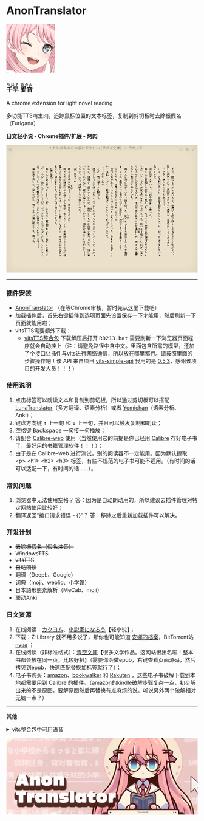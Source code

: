 # **AnonTranslator**
![tips](https://raw.githubusercontent.com/raindrop213/AnonTranslator/main/img/icon128.png)
<h3>
<ruby>千早<rt>ちはや</rt></ruby>
<ruby>愛音<rt>あのん</rt></ruby>
</h3>
A chrome extension for light novel reading

多功能TTS啃生肉，追踪鼠标位置的文本标签，复制到剪切板时去除振假名（Furigana）

**日文轻小说 - Chrome插件/扩展 - 烤肉**

![tips](https://raw.githubusercontent.com/raindrop213/AnonTranslator/main/img/preview2.gif)

---

### **插件安装**
- [AnonTranslator](https://github.com/raindrop213/AnonTranslator/releases/tag/%E6%AD%A3%E5%BC%8F%E7%89%88) （在等Chrome审核，暂时先从这里下载吧）
- 加载插件后，首先右键插件到选项页面先设置保存一下才能用，然后刷新一下页面就能用啦；
- vitsTTS需要额外下载：
  - [vitsTTS整合包](https://github.com/raindrop213/AnonTranslator/releases/tag/%E6%AD%A3%E5%BC%8F%E7%89%88) 下载解压后打开 <kbd>RD213.bat</kbd> 需要刷新一下浏览器页面程序就会自动挂上（注：请避免路径中含中文。里面包含所需的模型，还加了个接口让插件与vits进行网络通信，所以放在哪里都行。请按照里面的步骤操作吧！该 API 来自项目 [vits-simple-api](https://github.com/Artrajz/vits-simple-api) 我用的是 [0.5.3](https://github.com/Artrajz/vits-simple-api/releases/tag/0.5.3)，感谢该项目的开发人员！！！）


### **使用说明**
1. 点击标签可以朗读文本和复制到剪切板，所以通过剪切板可以搭配 [LunaTranslator](https://github.com/HIllya51/LunaTranslator)（多方翻译、语素分析）或者 [Yomichan](https://chromewebstore.google.com/detail/yomichan/ogmnaimimemjmbakcfefmnahgdfhfami)（语素分析、Anki）；
2. 键盘方向键 <kbd>↑</kbd> 上一句 和 <kbd>↓</kbd> 上一句，并且可以触发复制和朗读；
3. 空格键 <kbd>Backspace</kbd> 一句接一句播放；
4. 请配合 [Calibre-web](https://github.com/janeczku/calibre-web) 使用（当然使用它的前提是你已经用 [Calibre](https://calibre-ebook.com/) 存好电子书了，最好用的书籍管理软件！！！）；
5. 由于是在 Calibre-web 进行测试，别的阅读器不一定能用。因为默认提取  \<p\> \<h1\> \<h2\> \<h3\> 标签，有些不规范的电子书可能不适用。（有时间的话可以适配一下，有时间的话......）。

### **常见问题**
1. 浏览器中无法使用空格？ 答：因为是自动朗动用的，所以建议去插件管理对特定网站使用比较好；
2. 翻译返回“接口请求错误 - {}”？ 答：移除之后重新加载插件可以解决。

### **开发计划**
- ~~去除振假名（假名注音）~~
- ~~WindowsTTS~~
- ~~vitsTTS~~
- ~~自动朗读~~
- 翻译（~~DeepL~~、Google）
- 词典（moji、weblio、小学馆）
- 日本語形態素解析（MeCab、moji）
- 联动Anki


### **日文资源**
1. 在线阅读：[カクヨム](https://kakuyomu.jp/)、[小説家になろう](https://syosetu.com/)【轻小说】；
2. 下载：Z-Library 就不用多说了，那你也可能知道 [安娜的档案](https://zh.annas-archive.gs/)，BitTorrent站 [nyaa](https://nyaa.si/) ；
3. 在线阅读（非标准格式）：[青空文庫](https://www.aozora.gr.jp/)【很多文学作品。这网站很出名啦！整本书都会放在同一页，比较好扒】（需要你会做epub，右键查看页面源码，然后拷贝到epub，快速匹配替换加标签就行了）；
4. 电子书购买：[amazon](https://www.amazon.co.jp/kindle-dbs/storefront)、[bookwalker](https://bookwalker.jp/) 和 [Rakuten](https://books.rakuten.co.jp/e-book/) ，这些电子书破解下载到本地都需要用到 Calibre 的插件。（amazon的kindle破解步骤复杂一点，初步解出来的不是原图，要解原图然后再替换有点麻烦的说。听说另外两个破解相对无脑一点？）

---

**其他**

<details>
  <summary>vits整合包中可用语音</summary>
[0] zh/ja 特别周;
[1] zh/ja 无声铃鹿;
[2] zh/ja 东海帝皇（帝宝，帝王）;
[3] zh/ja 丸善斯基;
[4] zh/ja 富士奇迹;
[5] zh/ja 小栗帽;
[6] zh/ja 黄金船;
[7] zh/ja 伏特加;
[8] zh/ja 大和赤骥;
[9] zh/ja 大树快车;
[10] zh/ja 草上飞;
[11] zh/ja 菱亚马逊;
[12] zh/ja 目白麦昆;
[13] zh/ja 神鹰;
[14] zh/ja 好歌剧;
[15] zh/ja 成田白仁;
[16] zh/ja 鲁道夫象征（皇帝）;
[17] zh/ja 气槽;
[18] zh/ja 爱丽数码;
[19] zh/ja 星云天空;
[20] zh/ja 玉藻十字;
[21] zh/ja 美妙姿势;
[22] zh/ja 琵琶晨光;
[23] zh/ja 摩耶重炮;
[24] zh/ja 曼城茶座;
[25] zh/ja 美浦波旁;
[26] zh/ja 目白赖恩;
[27] zh/ja 菱曙;
[28] zh/ja 雪中美人;
[29] zh/ja 米浴;
[30] zh/ja 艾尼斯风神;
[31] zh/ja 爱丽速子（爱丽快子）;
[32] zh/ja 爱慕织姬;
[33] zh/ja 稻荷一;
[34] zh/ja 胜利奖券;
[35] zh/ja 空中神宫;
[36] zh/ja 荣进闪耀;
[37] zh/ja 真机伶;
[38] zh/ja 川上公主;
[39] zh/ja 黄金城（黄金城市）;
[40] zh/ja 樱花进王;
[41] zh/ja 采珠;
[42] zh/ja 新光风;
[43] zh/ja 东商变革;
[44] zh/ja 超级小海湾;
[45] zh/ja 醒目飞鹰（寄寄子）;
[46] zh/ja 荒漠英雄;
[47] zh/ja 东瀛佐敦;
[48] zh/ja 中山庆典;
[49] zh/ja 成田大进;
[50] zh/ja 西野花;
[51] zh/ja 春丽（乌拉拉）;
[52] zh/ja 青竹回忆;
[53] zh/ja 微光飞驹;
[54] zh/ja 美丽周日;
[55] zh/ja 待兼福来;
[56] zh/ja mr cb（cb先生）;
[57] zh/ja 名将怒涛（名将户仁）;
[58] zh/ja 目白多伯;
[59] zh/ja 优秀素质;
[60] zh/ja 帝王光辉;
[61] zh/ja 待兼诗歌剧;
[62] zh/ja 生野狄杜斯;
[63] zh/ja 目白善信;
[64] zh/ja 大拓太阳神;
[65] zh/ja 双涡轮（两立直，两喷射，二锅头，逆喷射）;
[66] zh/ja 里见光钻（萨托诺金刚石）;
[67] zh/ja 北部玄驹;
[68] zh/ja 樱花千代王;
[69] zh/ja 天狼星象征;
[70] zh/ja 目白阿尔丹;
[71] zh/ja 八重无敌;
[72] zh/ja 鹤丸刚志;
[73] zh/ja 目白光明;
[74] zh/ja 成田拜仁（成田路）;
[75] zh/ja 也文摄辉;
[76] zh/ja 小林历奇;
[77] zh/ja 北港火山;
[78] zh/ja 奇锐骏;
[79] zh/ja 苦涩糖霜;
[80] zh/ja 小小蚕茧;
[81] zh/ja 骏川手纲（绿帽恶魔）;
[82] zh/ja 秋川弥生（小小理事长）;
[83] zh/ja 乙名史悦子（乙名记者）;
[84] zh/ja 桐生院葵;
[85] zh/ja 安心泽刺刺美;
[86] zh/ja 樫本理子;
[87] zh/ja 神里绫华（龟龟）;
[88] zh/ja 琴;
[89] zh/ja 空（空哥）;
[90] zh/ja 丽莎;
[91] zh/ja 荧（荧妹）;
[92] zh/ja 芭芭拉;
[93] zh/ja 凯亚;
[94] zh/ja 迪卢克;
[95] zh/ja 雷泽;
[96] zh/ja 安柏;
[97] zh/ja 温迪;
[98] zh/ja 香菱;
[99] zh/ja 北斗;
[100] zh/ja 行秋;
[101] zh/ja 魈;
[102] zh/ja 凝光;
[103] zh/ja 可莉;
[104] zh/ja 钟离;
[105] zh/ja 菲谢尔（皇女）;
[106] zh/ja 班尼特;
[107] zh/ja 达达利亚（公子）;
[108] zh/ja 诺艾尔（女仆）;
[109] zh/ja 七七;
[110] zh/ja 重云;
[111] zh/ja 甘雨（椰羊）;
[112] zh/ja 阿贝多;
[113] zh/ja 迪奥娜（猫猫）;
[114] zh/ja 莫娜;
[115] zh/ja 刻晴;
[116] zh/ja 砂糖;
[117] zh/ja 辛焱;
[118] zh/ja 罗莎莉亚;
[119] zh/ja 胡桃;
[120] zh/ja 枫原万叶（万叶）;
[121] zh/ja 烟绯;
[122] zh/ja 宵宫;
[123] zh/ja 托马;
[124] zh/ja 优菈;
[125] zh/ja 雷电将军（雷神）;
[126] zh/ja 早柚;
[127] zh/ja 珊瑚宫心海（心海，扣扣米）;
[128] zh/ja 五郎;
[129] zh/ja 九条裟罗;
[130] zh/ja 荒泷一斗（一斗）;
[131] zh/ja 埃洛伊;
[132] zh/ja 申鹤;
[133] zh/ja 八重神子（神子）;
[134] zh/ja 神里绫人（绫人）;
[135] zh/ja 夜兰;
[136] zh/ja 久岐忍;
[137] zh/ja 鹿野苑平藏;
[138] zh/ja 提纳里;
[139] zh/ja 柯莱;
[140] zh/ja 多莉;
[141] zh/ja 云堇;
[142] zh/ja 纳西妲（草神）;
[143] zh/ja 深渊使徒;
[144] zh/ja 妮露;
[145] zh/ja 赛诺;
[146] zh/ja 债务处理人;
[147] zh/ja 坎蒂丝;
[148] zh/ja 真弓快车;
[149] zh/ja 秋人;
[150] zh/ja 望族;
[151] zh/ja 艾尔菲;
[152] zh/ja 艾莉丝;
[153] zh/ja 艾伦;
[154] zh/ja 阿洛瓦;
[155] zh/ja 天野;
[156] zh/ja 天目十五;
[157] zh/ja 愚人众-安德烈;
[158] zh/ja 安顺;
[159] zh/ja 安西;
[160] zh/ja 葵;
[161] zh/ja 青木;
[162] zh/ja 荒川幸次;
[163] zh/ja 荒谷;
[164] zh/ja 有泽;
[165] zh/ja 浅川;
[166] zh/ja 麻美;
[167] zh/ja 凝光助手;
[168] zh/ja 阿托;
[169] zh/ja 竺子;
[170] zh/ja 百识;
[171] zh/ja 百闻;
[172] zh/ja 百晓;
[173] zh/ja 白术;
[174] zh/ja 贝雅特丽奇;
[175] zh/ja 丽塔;
[176] zh/ja 失落迷迭;
[177] zh/ja 缭乱星棘;
[178] zh/ja 伊甸;
[179] zh/ja 伏特加女孩;
[180] zh/ja 狂热蓝调;
[181] zh/ja 莉莉娅;
[182] zh/ja 萝莎莉娅;
[183] zh/ja 八重樱;
[184] zh/ja 八重霞;
[185] zh/ja 卡莲;
[186] zh/ja 第六夜想曲;
[187] zh/ja 卡萝尔;
[188] zh/ja 姬子;
[189] zh/ja 极地战刃;
[190] zh/ja 布洛妮娅;
[191] zh/ja 次生银翼;
[192] zh/ja 理之律者%26希儿;
[193] zh/ja 理之律者;
[194] zh/ja 迷城骇兔;
[195] zh/ja 希儿;
[196] zh/ja 魇夜星渊;
[197] zh/ja 黑希儿;
[198] zh/ja 帕朵菲莉丝;
[199] zh/ja 不灭星锚;
[200] zh/ja 天元骑英;
[201] zh/ja 幽兰黛尔;
[202] zh/ja 派蒙bh3;
[203] zh/ja 爱酱;
[204] zh/ja 绯玉丸;
[205] zh/ja 德丽莎;
[206] zh/ja 月下初拥;
[207] zh/ja 朔夜观星;
[208] zh/ja 暮光骑士;
[209] zh/ja 格蕾修;
[210] zh/ja 留云借风真君;
[211] zh/ja 梅比乌斯;
[212] zh/ja 仿犹大;
[213] zh/ja 克莱因;
[214] zh/ja 圣剑幽兰黛尔;
[215] zh/ja 妖精爱莉;
[216] zh/ja 特斯拉zero;
[217] zh/ja 苍玄;
[218] zh/ja 若水;
[219] zh/ja 西琳;
[220] zh/ja 戴因斯雷布;
[221] zh/ja 贝拉;
[222] zh/ja 赤鸢;
[223] zh/ja 镇魂歌;
[224] zh/ja 渡鸦;
[225] zh/ja 人之律者;
[226] zh/ja 爱莉希雅;
[227] zh/ja 天穹游侠;
[228] zh/ja 琪亚娜;
[229] zh/ja 空之律者;
[230] zh/ja 薪炎之律者;
[231] zh/ja 云墨丹心;
[232] zh/ja 符华;
[233] zh/ja 识之律者;
[234] zh/ja 特瓦林;
[235] zh/ja 维尔薇;
[236] zh/ja 芽衣;
[237] zh/ja 雷之律者;
[238] zh/ja 断罪影舞;
[239] zh/ja 阿波尼亚;
[240] zh/ja 榎本;
[241] zh/ja 厄尼斯特;
[242] zh/ja 恶龙;
[243] zh/ja 范二爷;
[244] zh/ja 法拉;
[245] zh/ja 愚人众士兵;
[246] zh/ja 愚人众士兵a;
[247] zh/ja 愚人众士兵b;
[248] zh/ja 愚人众士兵c;
[249] zh/ja 愚人众a;
[250] zh/ja 愚人众b;
[251] zh/ja 飞飞;
[252] zh/ja 菲利克斯;
[253] zh/ja 女性跟随者;
[254] zh/ja 逢岩;
[255] zh/ja 摆渡人;
[256] zh/ja 狂躁的男人;
[257] zh/ja 奥兹;
[258] zh/ja 芙萝拉;
[259] zh/ja 跟随者;
[260] zh/ja 蜜汁生物;
[261] zh/ja 黄麻子;
[262] zh/ja 渊上;
[263] zh/ja 藤木;
[264] zh/ja 深见;
[265] zh/ja 福本;
[266] zh/ja 芙蓉;
[267] zh/ja 古泽;
[268] zh/ja 古田;
[269] zh/ja 古山;
[270] zh/ja 古谷昇;
[271] zh/ja 傅三儿;
[272] zh/ja 高老六;
[273] zh/ja 矿工冒;
[274] zh/ja 元太;
[275] zh/ja 德安公;
[276] zh/ja 茂才公;
[277] zh/ja 杰拉德;
[278] zh/ja 葛罗丽;
[279] zh/ja 金忽律;
[280] zh/ja 公俊;
[281] zh/ja 锅巴;
[282] zh/ja 歌德;
[283] zh/ja 阿豪;
[284] zh/ja 狗三儿;
[285] zh/ja 葛瑞丝;
[286] zh/ja 若心;
[287] zh/ja 阿山婆;
[288] zh/ja 怪鸟;
[289] zh/ja 广竹;
[290] zh/ja 观海;
[291] zh/ja 关宏;
[292] zh/ja 蜜汁卫兵;
[293] zh/ja 守卫1;
[294] zh/ja 傲慢的守卫;
[295] zh/ja 害怕的守卫;
[296] zh/ja 贵安;
[297] zh/ja 盖伊;
[298] zh/ja 阿创;
[299] zh/ja 哈夫丹;
[300] zh/ja 日语阿贝多（野岛健儿）;
[301] zh/ja 日语埃洛伊（高垣彩阳）;
[302] zh/ja 日语安柏（石见舞菜香）;
[303] zh/ja 日语神里绫华（早见沙织）;
[304] zh/ja 日语神里绫人（石田彰）;
[305] zh/ja 日语白术（游佐浩二）;
[306] zh/ja 日语芭芭拉（鬼头明里）;
[307] zh/ja 日语北斗（小清水亚美）;
[308] zh/ja 日语班尼特（逢坂良太）;
[309] zh/ja 日语坎蒂丝（柚木凉香）;
[310] zh/ja 日语重云（齐藤壮马）;
[311] zh/ja 日语柯莱（前川凉子）;
[312] zh/ja 日语赛诺（入野自由）;
[313] zh/ja 日语戴因斯雷布（津田健次郎）;
[314] zh/ja 日语迪卢克（小野贤章）;
[315] zh/ja 日语迪奥娜（井泽诗织）;
[316] zh/ja 日语多莉（金田朋子）;
[317] zh/ja 日语优菈（佐藤利奈）;
[318] zh/ja 日语菲谢尔（内田真礼）;
[319] zh/ja 日语甘雨（上田丽奈）;
[320] zh/ja 日语（畠中祐）;
[321] zh/ja 日语鹿野院平藏（井口祐一）;
[322] zh/ja 日语空（堀江瞬）;
[323] zh/ja 日语荧（悠木碧）;
[324] zh/ja 日语胡桃（高桥李依）;
[325] zh/ja 日语一斗（西川贵教）;
[326] zh/ja 日语凯亚（鸟海浩辅）;
[327] zh/ja 日语万叶（岛崎信长）;
[328] zh/ja 日语刻晴（喜多村英梨）;
[329] zh/ja 日语可莉（久野美咲）;
[330] zh/ja 日语心海（三森铃子）;
[331] zh/ja 日语九条裟罗（濑户麻沙美）;
[332] zh/ja 日语丽莎（田中理惠）;
[333] zh/ja 日语莫娜（小原好美）;
[334] zh/ja 日语纳西妲（田村由加莉）;
[335] zh/ja 日语妮露（金元寿子）;
[336] zh/ja 日语凝光（大原沙耶香）;
[337] zh/ja 日语诺艾尔（高尾奏音）;
[338] zh/ja 日语奥兹（增谷康纪）;
[339] zh/ja 日语派蒙（古贺葵）;
[340] zh/ja 日语琴（斋藤千和）;
[341] zh/ja 日语七七（田村由加莉）;
[342] zh/ja 日语雷电将军（泽城美雪）;
[343] zh/ja 日语雷泽（内山昂辉）;
[344] zh/ja 日语罗莎莉亚（加隈亚衣）;
[345] zh/ja 日语早柚（洲崎绫）;
[346] zh/ja 日语散兵（柿原彻也）;
[347] zh/ja 日语申鹤（川澄绫子）;
[348] zh/ja 日语久岐忍（水桥香织）;
[349] zh/ja 日语女士（庄子裕衣）;
[350] zh/ja 日语砂糖（藤田茜）;
[351] zh/ja 日语达达利亚（木村良平）;
[352] zh/ja 日语托马（森田成一）;
[353] zh/ja 日语提纳里（小林沙苗）;
[354] zh/ja 日语温迪（村濑步）;
[355] zh/ja 日语香菱（小泽亚李）;
[356] zh/ja 日语魈（松冈祯丞）;
[357] zh/ja 日语行秋（皆川纯子）;
[358] zh/ja 日语辛焱（高桥智秋）;
[359] zh/ja 日语八重神子（佐仓绫音）;
[360] zh/ja 日语烟绯（花守由美里）;
[361] zh/ja 日语夜兰（远藤绫）;
[362] zh/ja 日语宵宫（植田佳奈）;
[363] zh/ja 日语云堇（小岩井小鸟）;
[364] zh/ja 日语钟离（前野智昭）;
[365] zh/ja 杰克;
[366] zh/ja 阿吉;
[367] zh/ja 江舟;
[368] zh/ja 鉴秋;
[369] zh/ja 嘉义;
[370] zh/ja 纪芳;
[371] zh/ja 景澄;
[372] zh/ja 经纶;
[373] zh/ja 景明;
[374] zh/ja 晋优;
[375] zh/ja 阿鸠;
[376] zh/ja 酒客;
[377] zh/ja 乔尔;
[378] zh/ja 乔瑟夫;
[379] zh/ja 约顿;
[380] zh/ja 乔伊斯;
[381] zh/ja 居安;
[382] zh/ja 君君;
[383] zh/ja 顺吉;
[384] zh/ja 纯也;
[385] zh/ja 重佐;
[386] zh/ja 大岛纯平;
[387] zh/ja 蒲泽;
[388] zh/ja 勘解由小路健三郎;
[389] zh/ja 枫;
[390] zh/ja 枫原义庆;
[391] zh/ja 荫山;
[392] zh/ja 甲斐田龍馬;
[393] zh/ja 海斗;
[394] zh/ja 惟神晴之介;
[395] zh/ja 鹿野奈奈;
[396] zh/ja 卡琵莉亚;
[397] zh/ja 凯瑟琳;
[398] zh/ja 加藤信悟;
[399] zh/ja 加藤洋平;
[400] zh/ja 胜家;
[401] zh/ja 茅葺一庆;
[402] zh/ja 和昭;
[403] zh/ja 一正;
[404] zh/ja 一道;
[405] zh/ja 桂一;
[406] zh/ja 庆次郎;
[407] zh/ja 阿贤;
[408] zh/ja 健司;
[409] zh/ja 健次郎;
[410] zh/ja 健三郎;
[411] zh/ja 天理;
[412] zh/ja 杀手a;
[413] zh/ja 杀手b;
[414] zh/ja 木南杏奈;
[415] zh/ja 木村;
[416] zh/ja 国王;
[417] zh/ja 木下;
[418] zh/ja 北村;
[419] zh/ja 清惠;
[420] zh/ja 清人;
[421] zh/ja 克列门特;
[422] zh/ja 骑士;
[423] zh/ja 小林;
[424] zh/ja 小春;
[425] zh/ja 康拉德;
[426] zh/ja 大肉丸;
[427] zh/ja 琴美;
[428] zh/ja 宏一;
[429] zh/ja 康介;
[430] zh/ja 幸德;
[431] zh/ja 高善;
[432] zh/ja 梢;
[433] zh/ja 克罗索;
[434] zh/ja 久保;
[435] zh/ja 九条镰治;
[436] zh/ja 久木田;
[437] zh/ja 昆钧;
[438] zh/ja 菊地君;
[439] zh/ja 久利须;
[440] zh/ja 黑田;
[441] zh/ja 黑泽京之介;
[442] zh/ja 响太;
[443] zh/ja 岚姐;
[444] zh/ja 兰溪;
[445] zh/ja 澜阳;
[446] zh/ja 劳伦斯;
[447] zh/ja 乐明;
[448] zh/ja 莱诺;
[449] zh/ja 莲;
[450] zh/ja 良子;
[451] zh/ja 李当;
[452] zh/ja 李丁;
[453] zh/ja 小乐;
[454] zh/ja 灵;
[455] zh/ja 小玲;
[456] zh/ja 琳琅a;
[457] zh/ja 琳琅b;
[458] zh/ja 小彬;
[459] zh/ja 小德;
[460] zh/ja 小楽;
[461] zh/ja 小龙;
[462] zh/ja 小吴;
[463] zh/ja 小吴的记忆;
[464] zh/ja 理正;
[465] zh/ja 阿龙;
[466] zh/ja 卢卡;
[467] zh/ja 洛成;
[468] zh/ja 罗巧;
[469] zh/ja 北风狼;
[470] zh/ja 卢正;
[471] zh/ja 萍姥姥;
[472] zh/ja 前田;
[473] zh/ja 真昼;
[474] zh/ja 麻纪;
[475] zh/ja 真;
[476] zh/ja 愚人众-马克西姆;
[477] zh/ja 女性a;
[478] zh/ja 女性b;
[479] zh/ja 女性a的跟随者;
[480] zh/ja 阿守;
[481] zh/ja 玛格丽特;
[482] zh/ja 真理;
[483] zh/ja 玛乔丽;
[484] zh/ja 玛文;
[485] zh/ja 正胜;
[486] zh/ja 昌信;
[487] zh/ja 将司;
[488] zh/ja 正人;
[489] zh/ja 路爷;
[490] zh/ja 老章;
[491] zh/ja 松田;
[492] zh/ja 松本;
[493] zh/ja 松浦;
[494] zh/ja 松坂;
[495] zh/ja 老孟;
[496] zh/ja 孟丹;
[497] zh/ja 商人随从;
[498] zh/ja 传令兵;
[499] zh/ja 米歇尔;
[500] zh/ja 御舆源一郎;
[501] zh/ja 御舆源次郎;
[502] zh/ja 千岩军教头;
[503] zh/ja 千岩军士兵;
[504] zh/ja 明博;
[505] zh/ja 明俊;
[506] zh/ja 美铃;
[507] zh/ja 美和;
[508] zh/ja 阿幸;
[509] zh/ja 削月筑阳真君;
[510] zh/ja 钱眼儿;
[511] zh/ja 森彦;
[512] zh/ja 元助;
[513] zh/ja 理水叠山真君;
[514] zh/ja 理水疊山真君;
[515] zh/ja 朱老板;
[516] zh/ja 木木;
[517] zh/ja 村上;
[518] zh/ja 村田;
[519] zh/ja 永野;
[520] zh/ja 长野原龙之介;
[521] zh/ja 长濑;
[522] zh/ja 中野志乃;
[523] zh/ja 菜菜子;
[524] zh/ja 楠楠;
[525] zh/ja 成濑;
[526] zh/ja 阿内;
[527] zh/ja 宁禄;
[528] zh/ja 牛志;
[529] zh/ja 信博;
[530] zh/ja 伸夫;
[531] zh/ja 野方;
[532] zh/ja 诺拉;
[533] zh/ja 纪香;
[534] zh/ja 诺曼;
[535] zh/ja 修女;
[536] zh/ja 纯水精灵;
[537] zh/ja 小川;
[538] zh/ja 小仓澪;
[539] zh/ja 冈林;
[540] zh/ja 冈崎绘里香;
[541] zh/ja 冈崎陆斗;
[542] zh/ja 奥拉夫;
[543] zh/ja 老科;
[544] zh/ja 鬼婆婆;
[545] zh/ja 小野寺;
[546] zh/ja 大河原五右卫门;
[547] zh/ja 大久保大介;
[548] zh/ja 大森;
[549] zh/ja 大助;
[550] zh/ja 奥特;
[551] zh/ja 派蒙;
[552] zh/ja 派蒙2;
[553] zh/ja 病人a;
[554] zh/ja 病人b;
[555] zh/ja 巴顿;
[556] zh/ja 派恩;
[557] zh/ja 朋义;
[558] zh/ja 围观群众;
[559] zh/ja 围观群众a;
[560] zh/ja 围观群众b;
[561] zh/ja 围观群众c;
[562] zh/ja 围观群众d;
[563] zh/ja 围观群众e;
[564] zh/ja 铜雀;
[565] zh/ja 阿肥;
[566] zh/ja 兴叔;
[567] zh/ja 老周叔;
[568] zh/ja 公主;
[569] zh/ja 彼得;
[570] zh/ja 乾子;
[571] zh/ja 芊芊;
[572] zh/ja 乾玮;
[573] zh/ja 绮命;
[574] zh/ja 杞平;
[575] zh/ja 秋月;
[576] zh/ja 昆恩;
[577] zh/ja 雷电影;
[578] zh/ja 兰道尔;
[579] zh/ja 雷蒙德;
[580] zh/ja 冒失的帕拉德;
[581] zh/ja 伶一;
[582] zh/ja 玲花;
[583] zh/ja 阿仁;
[584] zh/ja 家臣们;
[585] zh/ja 梨绘;
[586] zh/ja 荣江;
[587] zh/ja 戎世;
[588] zh/ja 浪人;
[589] zh/ja 罗伊斯;
[590] zh/ja 如意;
[591] zh/ja 凉子;
[592] zh/ja 彩香;
[593] zh/ja 酒井;
[594] zh/ja 坂本;
[595] zh/ja 朔次郎;
[596] zh/ja 武士a;
[597] zh/ja 武士b;
[598] zh/ja 武士c;
[599] zh/ja 武士d;
[600] zh/ja 珊瑚;
[601] zh/ja 三田;
[602] zh/ja 莎拉;
[603] zh/ja 笹野;
[604] zh/ja 聪美;
[605] zh/ja 聪;
[606] zh/ja 小百合;
[607] zh/ja 散兵;
[608] zh/ja 害怕的小刘;
[609] zh/ja 舒伯特;
[610] zh/ja 舒茨;
[611] zh/ja 海龙;
[612] zh/ja 世子;
[613] zh/ja 谢尔盖;
[614] zh/ja 家丁;
[615] zh/ja 商华;
[616] zh/ja 沙寅;
[617] zh/ja 阿升;
[618] zh/ja 柴田;
[619] zh/ja 阿茂;
[620] zh/ja 式大将;
[621] zh/ja 清水;
[622] zh/ja 志村勘兵卫;
[623] zh/ja 新之丞;
[624] zh/ja 志织;
[625] zh/ja 石头;
[626] zh/ja 诗羽;
[627] zh/ja 诗筠;
[628] zh/ja 石壮;
[629] zh/ja 翔太;
[630] zh/ja 正二;
[631] zh/ja 周平;
[632] zh/ja 舒杨;
[633] zh/ja 齐格芙丽雅;
[634] zh/ja 女士;
[635] zh/ja 思勤;
[636] zh/ja 六指乔瑟;
[637] zh/ja 愚人众小兵d;
[638] zh/ja 愚人众小兵a;
[639] zh/ja 愚人众小兵b;
[640] zh/ja 愚人众小兵c;
[641] zh/ja 吴老五;
[642] zh/ja 吴老二;
[643] zh/ja 滑头鬼;
[644] zh/ja 言笑;
[645] zh/ja 吴老七;
[646] zh/ja 士兵h;
[647] zh/ja 士兵i;
[648] zh/ja 士兵a;
[649] zh/ja 士兵b;
[650] zh/ja 士兵c;
[651] zh/ja 士兵d;
[652] zh/ja 士兵e;
[653] zh/ja 士兵f;
[654] zh/ja 士兵g;
[655] zh/ja 奏太;
[656] zh/ja 斯坦利;
[657] zh/ja 掇星攫辰天君;
[658] zh/ja 小头;
[659] zh/ja 大武;
[660] zh/ja 陶义隆;
[661] zh/ja 杉本;
[662] zh/ja 苏西;
[663] zh/ja 嫌疑人a;
[664] zh/ja 嫌疑人b;
[665] zh/ja 嫌疑人c;
[666] zh/ja 嫌疑人d;
[667] zh/ja 斯万;
[668] zh/ja 剑客a;
[669] zh/ja 剑客b;
[670] zh/ja 阿二;
[671] zh/ja 忠胜;
[672] zh/ja 忠夫;
[673] zh/ja 阿敬;
[674] zh/ja 孝利;
[675] zh/ja 鹰司进;
[676] zh/ja 高山;
[677] zh/ja 九条孝行;
[678] zh/ja 毅;
[679] zh/ja 竹内;
[680] zh/ja 拓真;
[681] zh/ja 卓也;
[682] zh/ja 太郎丸;
[683] zh/ja 泰勒;
[684] zh/ja 手岛;
[685] zh/ja 哲平;
[686] zh/ja 哲夫;
[687] zh/ja 托克;
[688] zh/ja 大boss;
[689] zh/ja 阿强;
[690] zh/ja 托尔德拉;
[691] zh/ja 旁观者;
[692] zh/ja 天成;
[693] zh/ja 阿大;
[694] zh/ja 蒂玛乌斯;
[695] zh/ja 提米;
[696] zh/ja 户田;
[697] zh/ja 阿三;
[698] zh/ja 一起的人;
[699] zh/ja 德田;
[700] zh/ja 德长;
[701] zh/ja 智树;
[702] zh/ja 利彦;
[703] zh/ja 胖乎乎的旅行者;
[704] zh/ja 藏宝人a;
[705] zh/ja 藏宝人b;
[706] zh/ja 藏宝人c;
[707] zh/ja 藏宝人d;
[708] zh/ja 阿祇;
[709] zh/ja 恒雄;
[710] zh/ja 露子;
[711] zh/ja 话剧团团长;
[712] zh/ja 内村;
[713] zh/ja 上野;
[714] zh/ja 上杉;
[715] zh/ja 老戴;
[716] zh/ja 老高;
[717] zh/ja 老贾;
[718] zh/ja 老墨;
[719] zh/ja 老孙;
[720] zh/ja 天枢星;
[721] zh/ja 老云;
[722] zh/ja 有乐斋;
[723] zh/ja 丑雄;
[724] zh/ja 乌维;
[725] zh/ja 瓦京;
[726] zh/ja 菲尔戈黛特;
[727] zh/ja 维多利亚;
[728] zh/ja 薇尔;
[729] zh/ja 瓦格纳;
[730] zh/ja 阿外;
[731] zh/ja 侍女;
[732] zh/ja 瓦拉;
[733] zh/ja 望雅;
[734] zh/ja 宛烟;
[735] zh/ja 琬玉;
[736] zh/ja 战士a;
[737] zh/ja 战士b;
[738] zh/ja 渡辺;
[739] zh/ja 渡部;
[740] zh/ja 阿伟;
[741] zh/ja 文璟;
[742] zh/ja 文渊;
[743] zh/ja 韦尔纳;
[744] zh/ja 王扳手;
[745] zh/ja 武沛;
[746] zh/ja 晓飞;
[747] zh/ja 辛程;
[748] zh/ja 星火;
[749] zh/ja 星稀;
[750] zh/ja 辛秀;
[751] zh/ja 秀华;
[752] zh/ja 阿旭;
[753] zh/ja 徐刘师;
[754] zh/ja 矢部;
[755] zh/ja 八木;
[756] zh/ja 山上;
[757] zh/ja 阿阳;
[758] zh/ja 颜笑;
[759] zh/ja 康明;
[760] zh/ja 泰久;
[761] zh/ja 安武;
[762] zh/ja 矢田幸喜;
[763] zh/ja 矢田辛喜;
[764] zh/ja 义坚;
[765] zh/ja 莺儿;
[766] zh/ja 盈丰;
[767] zh/ja 宜年;
[768] zh/ja 银杏;
[769] zh/ja 逸轩;
[770] zh/ja 横山;
[771] zh/ja 永贵;
[772] zh/ja 永业;
[773] zh/ja 嘉久;
[774] zh/ja 吉川;
[775] zh/ja 义高;
[776] zh/ja 用高;
[777] zh/ja 阳太;
[778] zh/ja 元蓉;
[779] zh/ja 玥辉;
[780] zh/ja 毓华;
[781] zh/ja 有香;
[782] zh/ja 幸也;
[783] zh/ja 由真;
[784] zh/ja 结菜;
[785] zh/ja 韵宁;
[786] zh/ja 百合;
[787] zh/ja 百合华;
[788] zh/ja 尤苏波夫;
[789] zh/ja 裕子;
[790] zh/ja 悠策;
[791] zh/ja 悠也;
[792] zh/ja 于嫣;
[793] zh/ja 柚子;
[794] zh/ja 老郑;
[795] zh/ja 正茂;
[796] zh/ja 志成;
[797] zh/ja 芷巧;
[798] zh/ja 知易;
[799] zh/ja 支支;
[800] zh/ja 周良;
[801] zh/ja 珠函;
[802] zh/ja 祝明;
[803] zh/ja 祝涛 
</details>


![tips](https://raw.githubusercontent.com/raindrop213/AnonTranslator/main/img/cover.png)